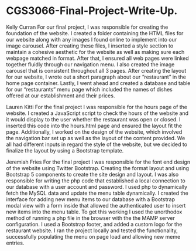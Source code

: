 # CGS3066-Final-Project-Write-Up.

Kelly Curran
	For our final project, I was responsible for creating the foundation of the website. I created a folder containing the HTML files for our website along with any images I found online to implement into our image carousel. After creating these files, I inserted a style section to maintain a cohesive aesthetic for the website as well as making sure each webpage matched in format. After that, I ensured all web pages were linked together fluidly through our navigation menu. I also created the image carousel that is consistent throughout all 3 pages. After creating the layout for our website, I wrote out a short paragraph about our “restaurant” in the home page container. Lastly, I went ahead and created a database and table for our “restaurants” menu page which included the names of dishes offered at our establishment and their prices. 

Lauren Kitti
	For the final project I was responsible for the hours page of the website. I created a JavaScript script to check the hours of the website and it would display to the user whether the restaurant was open or closed. I inserted this code into the hours.html page and ensured the layout fit the page. Additionally, I worked on the design of the website, which involved the navigation bar set up as well as the layout of the content provided. We all had different inputs in regard the style of the website, but we decided to finalize the layout by using a Bootstrap template. 

Jeremiah Fries
	For the final project I was responsible for the font end design of the website using Twitter Bootstrap. Creating the format layout and using Bootstrap 5 components to create the site design and layout. I was also responsible for writing the php code that established a local connection to our database with a user account and password. I used php to dynamically fetch the MySQL data and update the menu table dynamically. I created the interface for adding new menu items to our database with a Bootstrap modal view with a form inside that allowed the authenticated user to insert new items into the menu table. To get this working I used the unorthodox method of running a php file in the browser with the the MAMP server configuration. I used a Bootstrap footer, and added a custom logo for the restaurant website. I ran the project locally and tested the functionality, successfully populating the menu on page load and allowing new meme entries.
